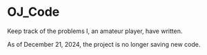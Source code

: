 # OJ_Code

Keep track of the problems I, an amateur player, have written.

As of December 21, 2024, the project is no longer saving new code.